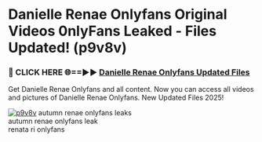 # Danielle Renae Onlyfans Original Videos 0nlyFans Leaked - Files Updated! (p9v8v)

<h3>🔴 CLICK HERE 🌐==►► <a href="https://tinyurl.com/x26r9saj" rel="nofollow">Danielle Renae Onlyfans Updated Files</a></h3>

Get Danielle Renae Onlyfans and all content. Now you can access all videos and pictures of Danielle Renae Onlyfans. New Updated Files 2025!

[![p9v8v](https://i.imgur.com/LkgZPqh.gif)](https://tinyurl.com/x26r9saj)
autumn renae onlyfans leaks<br>
autumn renae onlyfans leak<br>
renata ri onlyfans
